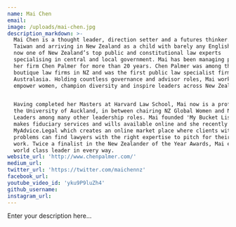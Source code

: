 ```yaml
---
name: Mai Chen
email:
image: /uploads/mai-chen.jpg
description_markdown: >-
  Mai Chen is a thought leader, direction setter and a futures thinker. Born in
  Taiwan and arriving in New Zealand as a child with barely any English, she is
  now one of New Zealand’s top public and constitutional law experts
  specialising in central and local government. Mai has been managing partner of
  her firm Chen Palmer for more than 20 years. Chen Palmer was among the first
  boutique law firms in NZ and was the first public law specialist firm in
  Australasia. Holding countless governance and advisor roles, Mai works to
  empower women, champion diversity and inspire leaders across New Zealand.


  Having completed her Masters at Harvard Law School, Mai now is a professor at
  the University of Auckland, in between chairing NZ Global Women and NZ Asian
  Leaders among many other leadership roles. Mai founded 'My Bucket List' which
  makes fiduciary services and wills available online and she recently launched
  MyAdvice.Legal which creates an online market place where clients with legal
  problems can find lawyers with the right expertise to pitch for their legal
  work. Twice a finalist in the New Zealander of the Year Awards, Mai embodies a
  world class leader in every way.
website_url: 'http://www.chenpalmer.com/'
medium_url:
twitter_url: 'https://twitter.com/maichennz'
facebook_url:
youtube_video_id: 'yku9P9luZh4'
github_username:
instagram_url:
---
```


Enter your description here...
